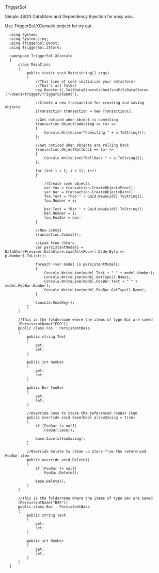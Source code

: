 TriggerSol

Simple JSON  DataStore and Dependency Injection for easy use...

Use TriggerSol.XConsole project for try out.

      using System;
      using System.Linq;
      using TriggerSol.Boost;
      using TriggerSol.JStore;
      
      namespace TriggerSol.XConsole
      {
          class MainClass
          {
              public static void Main(string[] args)
              {
                  //This line of code initialize your datastore!
                  //That's all folks!
                  new Booster().InitDataStore<CachedJsonFileDataStore>("/Users/trigger/TriggerSolDemo");
      
                  //Create a new transaction for creating and saving objects
                  ITransaction transaction = new Transaction();
      
                  //Get noticed when object is commiting
                  transaction.ObjectCommiting += (o) =>
                  {
                      Console.WriteLine("Commiting " + o.ToString());
                  };
      
                  //Get noticed when objects are rolling back
                  transaction.ObjectRollback += (o) =>
                  {
                      Console.WriteLine("Rollback " + o.ToString());
                  };
      
                  for (int i = 1; i < 11; i++)
                  {
                     
                      //Create some objects
                      var foo = transaction.CreateObject<Foo>();
                      var bar = transaction.CreateObject<Bar>();
                      foo.Text = "Foo " + Guid.NewGuid().ToString();
                      foo.Number = i;
      
                      bar.Text = "Bar " + Guid.NewGuid().ToString();
                      bar.Number = i;
                      foo.FooBar = bar;
                  }
      
                  //Now commit
                  transaction.Commit();
      
                  //Load from JStore
                  var persistentModels = DataStoreProvider.DataStore.LoadAll<Foo>().OrderBy(p => p.Number).ToList();
      
                  foreach (var model in persistentModels)
                  {
                      Console.WriteLine(model.Text + " " + model.Number);
                      Console.WriteLine(model.GetType().Name);
                      Console.WriteLine(model.FooBar.Text + " " + model.FooBar.Number);
                      Console.WriteLine(model.FooBar.GetType().Name);
                  }
      
                  Console.ReadKey();
              }
          }
      
          //This is the foldername where the items of type Bar are saved
          [PersistentName("FOO")]
          public class Foo : PersistentBase
          {
              public string Text
              {
                  get;
                  set;
              }
      
              public int Number
              {
                  get;
                  set;
              }
      
              public Bar FooBar
              {
                  get;
                  set;
              }
      
              //Override Save to store the referenced FooBar item
              public override void Save(bool allowSaving = true)
              {
                  if (FooBar != null)
                      FooBar.Save();
      
                  base.Save(allowSaving);
              }
      
              //Override Delete to clean up store from the referenced FooBar item
              public override void Delete()
              {
                  if (FooBar != null)
                      FooBar.Delete();
      
                  base.Delete();
              }
          }
      
          //This is the foldername where the items of type Bar are saved
          [PersistentName("BAR")]
          public class Bar : PersistentBase
          {
              public string Text
              {
                  get;
                  set;
              }
      
              public int Number
              {
                  get;
                  set;
              }
          }
      }



